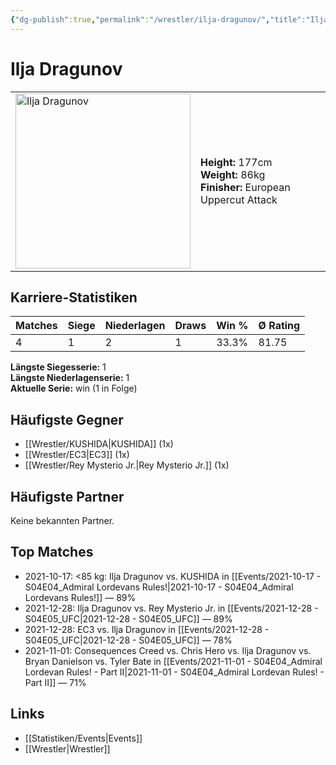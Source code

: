 ```yaml
---
{"dg-publish":true,"permalink":"/wrestler/ilja-dragunov/","title":"Ilja Dragunov","tags":["wrestler"],"noteIcon":""}
---
```



# Ilja Dragunov

<table>
        <tr>
        <td><img src="https://github.com/CptSpaulding1980/choke-slam-wrestling/releases/download/images/Ilja_Dragunov.png" width="280" alt="Ilja Dragunov"></td>
        <td>
        <b>Height:</b> 177cm<br>
        <b>Weight:</b> 86kg<br>
        <b>Finisher:</b> European Uppercut Attack<br>
        </td>
        </tr>
        </table>
        
## Karriere-Statistiken

| Matches | Siege | Niederlagen | Draws | Win % | Ø Rating |
|---------|-------|-------------|-------|-------|-----------|
| 4 | 1 | 2 | 1 | 33.3% | 81.75 |

**Längste Siegesserie:** 1<br>**Längste Niederlagenserie:** 1<br>**Aktuelle Serie:** win (1 in Folge)


## Häufigste Gegner
- [[Wrestler/KUSHIDA\|KUSHIDA]] (1x)
- [[Wrestler/EC3\|EC3]] (1x)
- [[Wrestler/Rey Mysterio Jr.\|Rey Mysterio Jr.]] (1x)

## Häufigste Partner
Keine bekannten Partner.

## Top Matches
- 2021-10-17: <85 kg: Ilja Dragunov vs. KUSHIDA  in [[Events/2021-10-17 - S04E04_Admiral Lordevans Rules!\|2021-10-17 - S04E04_Admiral Lordevans Rules!]] — 89%
- 2021-12-28: Ilja Dragunov vs. Rey Mysterio Jr. in [[Events/2021-12-28 - S04E05_UFC\|2021-12-28 - S04E05_UFC]] — 89%
- 2021-12-28: EC3 vs. Ilja Dragunov in [[Events/2021-12-28 - S04E05_UFC\|2021-12-28 - S04E05_UFC]] — 78%
- 2021-11-01: Consequences Creed vs. Chris Hero vs. Ilja Dragunov vs. Bryan Danielson vs. Tyler Bate in [[Events/2021-11-01 - S04E04_Admiral Lordevan Rules! - Part II\|2021-11-01 - S04E04_Admiral Lordevan Rules! - Part II]] — 71%

## Links
- [[Statistiken/Events\|Events]]
- [[Wrestler\|Wrestler]]
